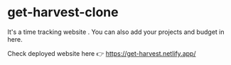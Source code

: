 # get-harvest-clone
It's a time tracking website . You can also add your projects and budget in here.

Check deployed website here 👉 https://get-harvest.netlify.app/
